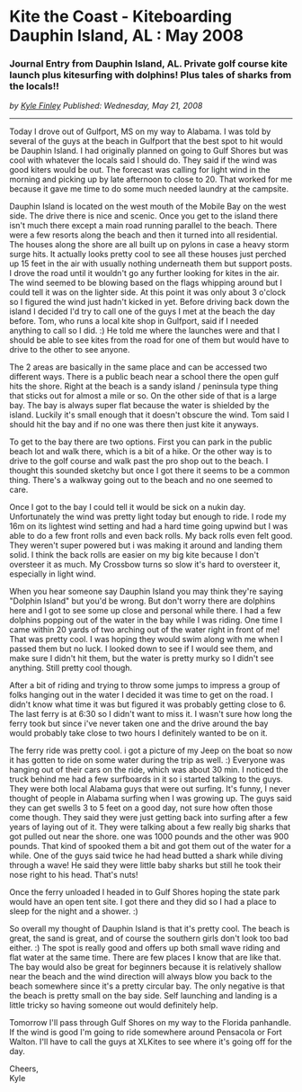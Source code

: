 # Kite the Coast - Kiteboarding Dauphin Island, AL : May 2008
### Journal Entry from Dauphin Island, AL. Private golf course kite launch plus kitesurfing with dolphins! Plus tales of sharks from the locals!!

*<div class="article-meta-data"> by <span class="article-meta-author" itemprop="author"><a href="https://twitter.com/kfinley" target="_blank" title="kfinley on Twitter">Kyle Finley</a></span> Published: <time itemprop="pubdate" datetime="5/21/2008 5:00:00 AM">Wednesday, May 21, 2008</time></div>*

---

Today I drove out of Gulfport, MS on my way to Alabama. I was told by several of the guys at the beach in Gulfport that the best spot to hit would be Dauphin Island. I had originally planned on going to Gulf Shores but was cool with whatever the locals said I should do. They said if the wind was good kiters would be out. The forecast was calling for light wind in the morning and picking up by late afternoon to close to 20. That worked for me because it gave me time to do some much needed laundry at the campsite.

Dauphin Island is located on the west mouth of the Mobile Bay on the west side. The drive there is nice and scenic. Once you get to the island there isn't much there except a main road running parallel to the beach. There were a few resorts along the beach and then it turned into all residential. The houses along the shore are all built up on pylons in case a heavy storm surge hits. It actually looks pretty cool to see all these houses just perched up 15 feet in the air with usually nothing underneath them but support posts. I drove the road until it wouldn't go any further looking for kites in the air. The wind seemed to be blowing based on the flags whipping around but I could tell it was on the lighter side. At this point it was only about 3 o'clock so I figured the wind just hadn't kicked in yet. Before driving back down the island I decided I'd try to call one of the guys I met at the beach the day before. Tom, who runs a local kite shop in Gulfport, said if I needed anything to call so I did. :) He told me where the launches were and that I should be able to see kites from the road for one of them but would have to drive to the other to see anyone.

The 2 areas are basically in the same place and can be accessed two different ways. There is a public beach near a school there the open gulf hits the shore. Right at the beach is a sandy island / peninsula type thing that sticks out for almost a mile or so. On the other side of that is a large bay. The bay is always super flat because the water is shielded by the island. Luckily it's small enough that it doesn't obscure the wind. Tom said I should hit the bay and if no one was there then just kite it anyways.

To get to the bay there are two options. First you can park in the public beach lot and walk there, which is a bit of a hike. Or the other way is to drive to the golf course and walk past the pro shop out to the beach. I thought this sounded sketchy but once I got there it seems to be a common thing. There's a walkway going out to the beach and no one seemed to care.

Once I got to the bay I could tell it would be sick on a nukin day. Unfortunately the wind was pretty light today but enough to ride. I rode my 16m on its lightest wind setting and had a hard time going upwind but I was able to do a few front rolls and even back rolls. My back rolls even felt good. They weren't super powered but i was making it around and landing them solid. I think the back rolls are easier on my big kite because I don't oversteer it as much. My Crossbow turns so slow it's hard to oversteer it, especially in light wind.

When you hear someone say Dauphin Island you may think they're saying "Dolphin Island" but you'd be wrong. But don't worry there are dolphins here and I got to see some up close and personal while there. I had a few dolphins popping out of the water in the bay while I was riding. One time I came within 20 yards of two arching out of the water right in front of me! That was pretty cool. I was hoping they would swim along with me when I passed them but no luck. I looked down to see if I would see them, and make sure I didn't hit them, but the water is pretty murky so I didn't see anything. Still pretty cool though.

After a bit of riding and trying to throw some jumps to impress a group of folks hanging out in the water I decided it was time to get on the road. I didn't know what time it was but figured it was probably getting close to 6. The last ferry is at 6:30 so I didn't want to miss it. I wasn't sure how long the ferry took but since i've never taken one and the drive around the bay would probably take close to two hours I definitely wanted to be on it.

The ferry ride was pretty cool. i got a picture of my Jeep on the boat so now it has gotten to ride on some water during the trip as well. :) Everyone was hanging out of their cars on the ride, which was about 30 min. I noticed the truck behind me had a few surfboards in it so i started talking to the guys. They were both local Alabama guys that were out surfing. It's funny, I never thought of people in Alabama surfing when I was growing up. The guys said they can get swells 3 to 5 feet on a good day, not sure how often those come though. They said they were just getting back into surfing after a few years of laying out of it. They were talking about a few really big sharks that got pulled out near the shore. one was 1000 pounds and the other was 900 pounds. That kind of spooked them a bit and got them out of the water for a while. One of the guys said twice he had head butted a shark while diving through a wave! He said they were little baby sharks but still he took their nose right to his head. That's nuts!

Once the ferry unloaded I headed in to Gulf Shores hoping the state park would have an open tent site. I got there and they did so I had a place to sleep for the night and a shower. :)

So overall my thought of Dauphin Island is that it's pretty cool. The beach is great, the sand is great, and of course the southern girls don't look too bad either. :) The spot is really good and offers up both small wave riding and flat water at the same time. There are few places I know that are like that. The bay would also be great for beginners because it is relatively shallow near the beach and the wind direction will always blow you back to the beach somewhere since it's a pretty circular bay. The only negative is that the beach is pretty small on the bay side. Self launching and landing is a little tricky so having someone out would definitely help.

Tomorrow I'll pass through Gulf Shores on my way to the Florida panhandle. If the wind is good I'm going to ride somewhere around Pensacola or Fort Walton. I'll have to call the guys at XLKites to see where it's going off for the day.

<div style="text-indent: 0;">
Cheers,<br>
Kyle
</div>
